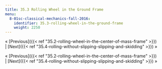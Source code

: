```yaml
---
title: 35.3 Rolling Wheel in the Ground Frame
menu:
  8-01sc-classical-mechanics-fall-2016:
    identifier: 35.3-rolling-wheel-in-the-ground-frame
    weight: 2250
---
```

« [Previous]({{< ref "35.2-rolling-wheel-in-the-center-of-mass-frame" >}}) | [Next]({{< ref "35.4-rolling-without-slipping-slipping-and-skidding" >}}) »

« [Previous]({{< ref "35.2-rolling-wheel-in-the-center-of-mass-frame" >}}) | [Next]({{< ref "35.4-rolling-without-slipping-slipping-and-skidding" >}}) »